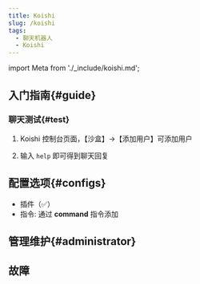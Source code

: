 ```yaml
---
title: Koishi
slug: /koishi
tags:
  - 聊天机器人
  - Koishi
---
```


import Meta from './_include/koishi.md';

<Meta name="meta" />

## 入门指南{#guide}

### 聊天测试{#test}

1. Koishi 控制台页面，【沙盒】->【添加用户】可添加用户

2. 输入 `help` 即可得到聊天回复


## 配置选项{#configs}

- 插件（✅）
- 指令: 通过 **command** 指令添加

## 管理维护{#administrator}


## 故障